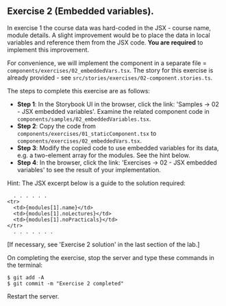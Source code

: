 ## Exercise 2 (Embedded variables).

In exercise 1 the course data was hard-coded in the JSX - course name, module details. A slight improvement would be to place the data in local variables and reference them from the JSX code. __You are required__ to implement this improvement.

For convenience, we will implement the component in a separate file = `components/exercises/02_embeddedVars.tsx`. The story for this exercise is already provided - see `src/stories/exercises/02-component.stories.ts`.

The steps to complete this exercise are as follows:

+ __Step 1__: In the Storybook UI in the browser, click the link: 'Samples -> 02 - JSX embedded variables'. Examine the related component code in `components/samples/02_embeddedVariables.tsx`.
+ __Step 2__: Copy the code from `components/exercises/01_staticComponent.tsx` to  `components/exercises/02_embeddedVars.tsx`.
+ __Step 3__: Modify the copied code to use embedded variables for its data, e.g. a two-element array for the modules. See the hint below.
+ __Step 4__: In the browser, click the link: 'Exercises -> 02 - JSX embedded variables' to see the result of your implementation. 

Hint: The JSX excerpt below is a guide to the solution required:
~~~ 
  . . . . . . 
<tr>
  <td>{modules[1].name}</td>
  <td>{modules[1].noLectures}</td>
  <td>{modules[1].noPracticals}</td>
</tr>
  . . . . . . . 
~~~

[If necessary, see 'Exercise 2 solution' in the last section of the lab.]

On completing the exercise, stop the server and type these commands in the terminal:
~~~
$ git add -A
$ git commit -m "Exercise 2 completed"
~~~
Restart the server.
